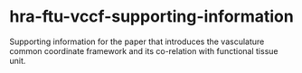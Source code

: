 # hra-ftu-vccf-supporting-information
Supporting information for the paper that introduces the vasculature common coordinate framework and its co-relation with functional tissue unit.
